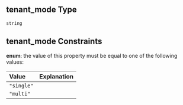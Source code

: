 ## tenant\_mode Type

`string`

## tenant\_mode Constraints

**enum**: the value of this property must be equal to one of the following values:

| Value      | Explanation |
| :--------- | :---------- |
| `"single"` |             |
| `"multi"`  |             |
